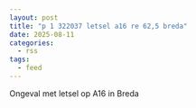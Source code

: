 ```yaml
---
layout: post
title: "p 1 322037 letsel a16 re 62,5 breda"
date: 2025-08-11
categories: 
  - rss
tags: 
  - feed
---
```


Ongeval met letsel op A16 in Breda
